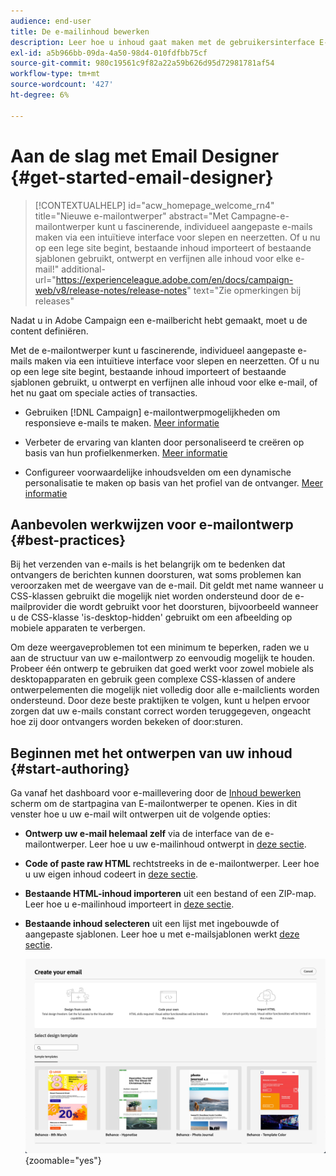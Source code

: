 ```yaml
---
audience: end-user
title: De e-mailinhoud bewerken
description: Leer hoe u inhoud gaat maken met de gebruikersinterface E-mailontwerper in Campagne Web
exl-id: a5b966bb-09da-4a50-98d4-010fdfbb75cf
source-git-commit: 980c19561c9f82a22a59b626d95d72981781af54
workflow-type: tm+mt
source-wordcount: '427'
ht-degree: 6%

---
```


# Aan de slag met Email Designer {#get-started-email-designer}

>[!CONTEXTUALHELP]
>id="acw_homepage_welcome_rn4"
>title="Nieuwe e-mailontwerper"
>abstract="Met Campagne-e-mailontwerper kunt u fascinerende, individueel aangepaste e-mails maken via een intuïtieve interface voor slepen en neerzetten. Of u nu op een lege site begint, bestaande inhoud importeert of bestaande sjablonen gebruikt, ontwerpt en verfijnen alle inhoud voor elke e-mail!"
>additional-url="https://experienceleague.adobe.com/en/docs/campaign-web/v8/release-notes/release-notes" text="Zie opmerkingen bij releases"

Nadat u in Adobe Campaign een e-mailbericht hebt gemaakt, moet u de content definiëren.

Met de e-mailontwerper kunt u fascinerende, individueel aangepaste e-mails maken via een intuïtieve interface voor slepen en neerzetten. Of u nu op een lege site begint, bestaande inhoud importeert of bestaande sjablonen gebruikt, u ontwerpt en verfijnen alle inhoud voor elke e-mail, of het nu gaat om speciale acties of transacties.

<!--Built to deliver HTML optimized for responsive design, the Email Designer allows you to easily define and apply visibility conditions and dynamic content to an email, template, or fragment directly through the user interface. You can seamlessly switch between the drag and drop interface and HTML code at the click of a button.

The Email Designer allows you to create email content and email content templates. It is compatible with simple emails, transactional emails, A/B test emails, multilingual emails, and recurring emails.-->

* Gebruiken [!DNL Campaign] e-mailontwerpmogelijkheden om responsieve e-mails te maken. [Meer informatie](create-email-content.md)

* Verbeter de ervaring van klanten door personaliseerd te creëren op basis van hun profielkenmerken. [Meer informatie](../personalization/personalize.md)

* Configureer voorwaardelijke inhoudsvelden om een dynamische personalisatie te maken op basis van het profiel van de ontvanger. [Meer informatie](../personalization/conditions.md)

## Aanbevolen werkwijzen voor e-mailontwerp {#best-practices}

Bij het verzenden van e-mails is het belangrijk om te bedenken dat ontvangers de berichten kunnen doorsturen, wat soms problemen kan veroorzaken met de weergave van de e-mail. Dit geldt met name wanneer u CSS-klassen gebruikt die mogelijk niet worden ondersteund door de e-mailprovider die wordt gebruikt voor het doorsturen, bijvoorbeeld wanneer u de CSS-klasse &#39;is-desktop-hidden&#39; gebruikt om een afbeelding op mobiele apparaten te verbergen.

Om deze weergaveproblemen tot een minimum te beperken, raden we u aan de structuur van uw e-mailontwerp zo eenvoudig mogelijk te houden. Probeer één ontwerp te gebruiken dat goed werkt voor zowel mobiele als desktopapparaten en gebruik geen complexe CSS-klassen of andere ontwerpelementen die mogelijk niet volledig door alle e-mailclients worden ondersteund. Door deze beste praktijken te volgen, kunt u helpen ervoor zorgen dat uw e-mails constant correct worden teruggegeven, ongeacht hoe zij door ontvangers worden bekeken of door:sturen.

## Beginnen met het ontwerpen van uw inhoud {#start-authoring}

Ga vanaf het dashboard voor e-maillevering door de [Inhoud bewerken](edit-content.md) scherm om de startpagina van E-mailontwerper te openen. Kies in dit venster hoe u uw e-mail wilt ontwerpen uit de volgende opties:

* **Ontwerp uw e-mail helemaal zelf** via de interface van de e-mailontwerper. Leer hoe u uw e-mailinhoud ontwerpt in [deze sectie](create-email-content.md).

* **Code of paste raw HTML** rechtstreeks in de e-mailontwerper. Leer hoe u uw eigen inhoud codeert in [deze sectie](code-content.md).

* **Bestaande HTML-inhoud importeren** uit een bestand of een ZIP-map. Leer hoe u e-mailinhoud importeert in [deze sectie](existing-content.md).

* **Bestaande inhoud selecteren** uit een lijst met ingebouwde of aangepaste sjablonen. Leer hoe u met e-mailsjablonen werkt [deze sectie](create-email-templates.md).

  ![](assets/email_designer_create_options.png){zoomable=&quot;yes&quot;}
